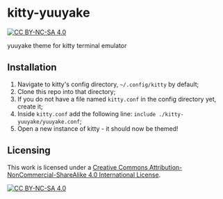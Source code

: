 # kitty-yuuyake
[![CC BY-NC-SA 4.0][cc-by-nc-sa-shield]][cc-by-nc-sa]

yuuyake theme for kitty terminal emulator

## Installation

1. Navigate to kitty's config directory, `~/.config/kitty` by default;
2. Clone this repo into that directory;
3. If you do not have a file named `kitty.conf` in the config directory yet, create it;
4. Inside `kitty.conf` add the following line: `include ./kitty-yuuyake/yuuyake.conf`;
5. Open a new instance of kitty - it should now be themed!

## Licensing

This work is licensed under a
[Creative Commons Attribution-NonCommercial-ShareAlike 4.0 International License][cc-by-nc-sa].

[![CC BY-NC-SA 4.0][cc-by-nc-sa-image]][cc-by-nc-sa]

[cc-by-nc-sa]: http://creativecommons.org/licenses/by-nc-sa/4.0/
[cc-by-nc-sa-image]: https://licensebuttons.net/l/by-nc-sa/4.0/88x31.png
[cc-by-nc-sa-shield]: https://img.shields.io/badge/License-CC%20BY--NC--SA%204.0-lightgrey.svg

